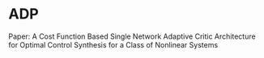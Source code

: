 # ADP
Paper: A Cost Function Based Single Network Adaptive Critic Architecture for Optimal Control Synthesis for a Class of Nonlinear Systems
